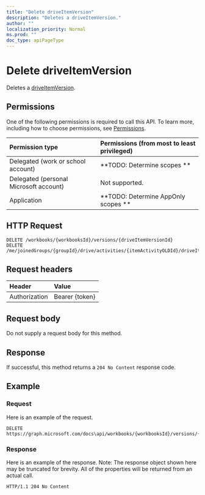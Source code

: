 ```yaml
---
title: "Delete driveItemVersion"
description: "Deletes a driveItemVersion."
author: ""
localization_priority: Normal
ms.prod: ""
doc_type: apiPageType
---
```


# Delete driveItemVersion

Deletes a [driveItemVersion](../resources/driveitemversion.md).

## Permissions
One of the following permissions is required to call this API. To learn more, including how to choose permissions, see [Permissions](/concepts/permissions-reference.md).

|Permission type|Permissions (from most to least privileged)|
|:---|:---|
|Delegated (work or school account)|**TODO: Determine scopes **|
|Delegated (personal Microsoft account)|Not supported.|
|Application|**TODO: Determine AppOnly scopes **|

## HTTP Request
<!-- {
  "blockType": "ignored"
}
-->
``` http
DELETE /workbooks/{workbooksId}/versions/{driveItemVersionId}
DELETE /me/joinedGroups/{groupId}/drive/activities/{itemActivityOLDId}/driveItem/versions/{driveItemVersionId}
```

## Request headers
|Header|Value|
|:---|:---|
|Authorization|Bearer {token}|

## Request body
Do not supply a request body for this method.

## Response
If successful, this method returns a `204 No Content` response code.

## Example

### Request
Here is an example of the request.
<!-- {
  "blockType": "request",
  "name": "delete_driveitemversion"
}
-->
``` http
DELETE https://graph.microsoft.com/docs\api/workbooks/{workbooksId}/versions/{driveItemVersionId}
```

### Response
Here is an example of the response. Note: The response object shown here may be truncated for brevity. All of the properties will be returned from an actual call.
<!-- {
  "blockType": "response",
  "truncated": true
}
-->
``` http
HTTP/1.1 204 No Content
```

